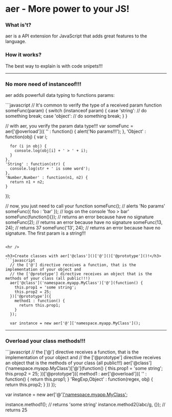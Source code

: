 <h1>aer - More power to your JS!</h1>

<h3>What is't?</h3>
<p>aer is a API extension for JavaScript that adds great features to the language.</p>

<h3>How it works?</h3>
The best way to explain is with code snipets!!!

<hr />

<h3>No more need of instanceof!!!</h3>
<p>aer adds powerfull data typing to functions params:</p>
```javascript
  // It's common to verify the type of a received param
  function someFunc(param) {
    switch (instanceof param) {
      case 'string':
        // do something
        break;
      case 'object':
        // do something
        break;
    }
  }
  
  // with aer, you verify the param data type!!!
  var someFunc = aer['@overload']({
    '' : function() {
      alert('No params!!!');
    },
    'Object' : function(obj) {
      var i;
      
      for (i in obj) {
        console.log(obj[i] + ' > ' + i);
      }
    },
    'String' : function(str) {
      console.log(str + ' is some word');
    },
    'Number,Number' : function(n1, n2) {
      return n1 + n2;
    }
  });
  
  // now, you just need to call your function
  someFunc(); // alerts 'No params'
  someFunc({ foo : 'bar' }); // logs on the console 'foo > bar'
  someFunc(function(){}); // returns an error because have no signature
  someFunc(2); // returns an error because have no signature
  someFunc(13, 24); // returns 37
  someFunc('13', 24); // returns an error because have no signature. The first param is a string!!!
```

<hr />

<h3>Create classes with aer['@class']()['@']()['@prototype']()!</h3>
```javascript
  // the ['@'] directive receives a function, that is the implementation of your object and
  // the ['@prototype'] directive receives an object that is the methods of your class (all public!!!)
  aer['@class']('namespace.myapp.MyClass')['@'](function() {
    this.prop1 = 'some string';
    this.prop2 = 25;
  })['@prototype']({
    method1 : function() {
      return this.prop1;
    }
  });
  
  var instance = new aer['@']['namespace.myapp.MyClass']();
```
<hr />

<h3>Overload your class methods!!!</h3>
```javascript
  // the ['@'] directive receives a function, that is the implementation of your object and
  // the ['@prototype'] directive receives an object that is the methods of your class (all public!!!)
  aer['@class']('namespace.myapp.MyClass')['@'](function() {
    this.prop1 = 'some string';
    this.prop2 = 25;
  })['@prototype']({
    method1 : aer['@overload']({
      '' : function() {
        return this.prop1;
      }
      'RegExp,Object' : function(regex, obj) {
        return this.prop2;
      }
    })
  });
  
  var instance = new aer['@']['namespace.myapp.MyClass']();
  
  instance.method1(); // returns 'some string'
  instance.method2(/abc/g, {}); // returns 25
```
